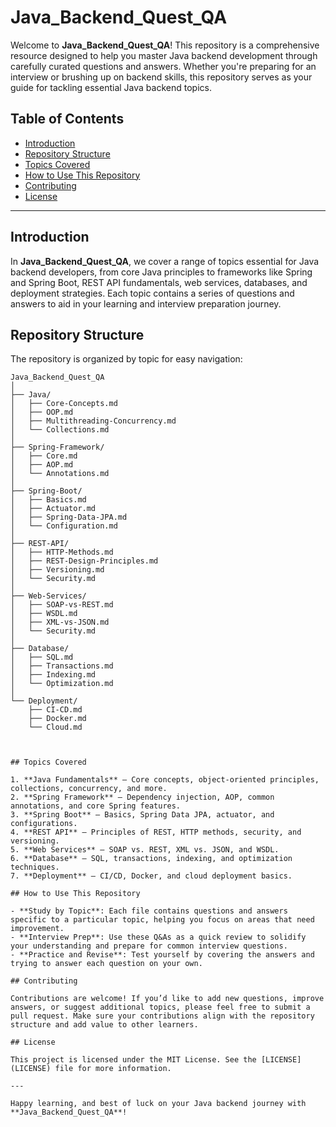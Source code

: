 # Java_Backend_Quest_QA

Welcome to **Java_Backend_Quest_QA**! This repository is a comprehensive resource designed to help you master Java backend development through carefully curated questions and answers. Whether you're preparing for an interview or brushing up on backend skills, this repository serves as your guide for tackling essential Java backend topics.

## Table of Contents
- [Introduction](#introduction)
- [Repository Structure](#repository-structure)
- [Topics Covered](#topics-covered)
- [How to Use This Repository](#how-to-use-this-repository)
- [Contributing](#contributing)
- [License](#license)

---

## Introduction

In **Java_Backend_Quest_QA**, we cover a range of topics essential for Java backend developers, from core Java principles to frameworks like Spring and Spring Boot, REST API fundamentals, web services, databases, and deployment strategies. Each topic contains a series of questions and answers to aid in your learning and interview preparation journey.

## Repository Structure

The repository is organized by topic for easy navigation:

```plaintext
Java_Backend_Quest_QA
│
├── Java/
│   ├── Core-Concepts.md
│   ├── OOP.md
│   ├── Multithreading-Concurrency.md
│   └── Collections.md
│
├── Spring-Framework/
│   ├── Core.md
│   ├── AOP.md
│   └── Annotations.md
│
├── Spring-Boot/
│   ├── Basics.md
│   ├── Actuator.md
│   ├── Spring-Data-JPA.md
│   └── Configuration.md
│
├── REST-API/
│   ├── HTTP-Methods.md
│   ├── REST-Design-Principles.md
│   ├── Versioning.md
│   └── Security.md
│
├── Web-Services/
│   ├── SOAP-vs-REST.md
│   ├── WSDL.md
│   ├── XML-vs-JSON.md
│   └── Security.md
│
├── Database/
│   ├── SQL.md
│   ├── Transactions.md
│   ├── Indexing.md
│   └── Optimization.md
│
└── Deployment/
    ├── CI-CD.md
    ├── Docker.md
    └── Cloud.md



## Topics Covered

1. **Java Fundamentals** – Core concepts, object-oriented principles, collections, concurrency, and more.
2. **Spring Framework** – Dependency injection, AOP, common annotations, and core Spring features.
3. **Spring Boot** – Basics, Spring Data JPA, actuator, and configurations.
4. **REST API** – Principles of REST, HTTP methods, security, and versioning.
5. **Web Services** – SOAP vs. REST, XML vs. JSON, and WSDL.
6. **Database** – SQL, transactions, indexing, and optimization techniques.
7. **Deployment** – CI/CD, Docker, and cloud deployment basics.

## How to Use This Repository

- **Study by Topic**: Each file contains questions and answers specific to a particular topic, helping you focus on areas that need improvement.
- **Interview Prep**: Use these Q&As as a quick review to solidify your understanding and prepare for common interview questions.
- **Practice and Revise**: Test yourself by covering the answers and trying to answer each question on your own.

## Contributing

Contributions are welcome! If you’d like to add new questions, improve answers, or suggest additional topics, please feel free to submit a pull request. Make sure your contributions align with the repository structure and add value to other learners.

## License

This project is licensed under the MIT License. See the [LICENSE](LICENSE) file for more information.

---

Happy learning, and best of luck on your Java backend journey with **Java_Backend_Quest_QA**!


   
